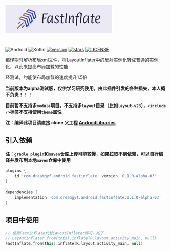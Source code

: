 <img src="./logo.png" width="66%"/>

# 

![Android](https://img.shields.io/badge/-Android-brightgreen)
![Kotlin](https://img.shields.io/badge/-Kotlin-blueviolet)
[![version](https://img.shields.io/badge/version-0.1.0--alpha--03-red)](https://github.com/dreamgyf/FastInflate/releases/tag/v0.1.0-alpha-03)
[![stars](https://img.shields.io/github/stars/dreamgyf/FastInflate)](https://github.com/dreamgyf/FastInflate/stargazers)
[![LICENSE](https://img.shields.io/github/license/dreamgyf/FastInflate)](https://github.com/dreamgyf/FastInflate/blob/master/LICENSE)

编译期时解析布局xml文件，将LayoutInflater中的反射实例化转成普通的实例化，以此来提高布局加载的性能

经测试，约能使布局加载的速度提升1.5倍

**当前版本为alpha测试版，仅供学习研究使用，由此插件引发的各种损失，本人概不负责！！！**

**目前暂不支持多`module`项目，不支持多`layout`目录（比如`layout-v23`），`<include />`标签不支持使用`theme`属性**

**注：编译此项目请直接 clone 父工程 [AndroidLibraries](https://github.com/dreamgyf/AndroidLibraries)**

## 引入依赖

**注：`gradle plugin`和`maven`仓库上传可能较慢，如果拉取不到依赖，可以自行编译并发布到本地`maven`仓库中使用**

```groovy
plugins {
    id 'com.dreamgyf.android.fastinflate' version '0.1.0-alpha-03'
}

dependencies {
    implementation 'com.dreamgyf.android.fastinflate:0.1.0-alpha-03'
}
```

## 项目中使用

```kotlin
// 使用FastInflate代替LayoutInflater即可，如下
// LayoutInflater.from(this).inflate(R.layout.activity_main, null)
FastInflate.from(this).inflate(R.layout.activity_main, null)
```
